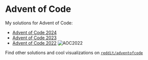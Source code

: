 # Advent of Code

My solutions for Advent of Code:

- [Advent of Code 2024](AoC-2024/)
- [Advent of Code 2023](AoC-2023/)
- [Advent of Code 2022](AoC-2022/) ![AOC2022](https://img.shields.io/badge/Stars%20⭐-41/50-yellow)

Find other solutions and cool visualizations on [`reddit/adventofcode`](https://www.reddit.com/r/adventofcode/)

